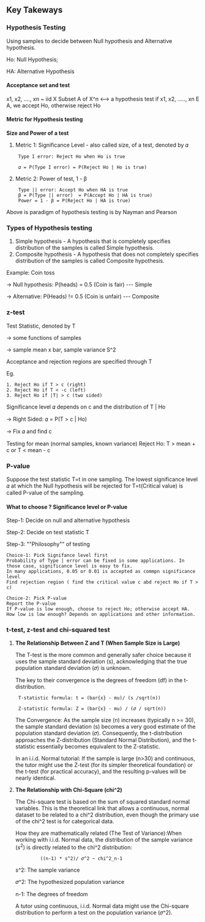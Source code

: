 ## Key Takeways

### Hypothesis Testing
Using samples to decide between Null hypothesis and Alternative hypothesis.

Ho: Null Hypothesis;

HA: Alternative Hypothesis


#### Acceptance set and test
x1, x2, ...., xn ~ iid X
Subset A of X^n <--> a hypothesis test
if x1, x2, ....., xn E A, we accept Ho, otherwise reject Ho

#### Metric for Hypothesis testing

**Size and Power of a test**
1. Metric 1: Significance Level - also called size, of a test, denoted by 𝛼
    
        Type I error: Reject Ho when Ho is true

        𝛼 = P(Type I error) = P(Reject Ho | Ho is true)

2. Metric 2: Power of test, 1 - β

        Type || error: Accept Ho when HA is true
        β = P(Type || error)  = P(Accept Ho | HA is true)
        Power = 1 - β = P(Reject Ho | HA is true)

Above is paradigm of hypothesis testing is by Nayman and Pearson

### Types of Hypothesis testing
1. Simple hypothesis - A hypothesis that is completely specifies distribution of the samples is called Simple hypothesis.
2. Composite hypothesis - A hypothesis that does not completely specifies distribution of the samples is called Composite hypothesis.

Example: Coin toss

-> Null hypothesis: P(heads) = 0.5 (Coin is fair) --- Simple

-> Alternative: P(Heads) != 0.5 (Coin is unfair) --- Composite

### z-test
Test Statistic, denoted by T

-> some functions of samples

-> sample mean x bar, sample variance S^2

Acceptance and rejection regions are specified through T

Eg. 

    1. Reject Ho if T > c (right)
    2. Reject Ho if T < -c (left)
    3. Reject Ho if |T| > c (two sided)

Significance level 𝛼 depends on c and the distribution of T | Ho

-> Right Sided: 𝛼 = P(T > c | Ho)

-> Fix 𝛼 and find c

Testing for mean (normal samples, known variance)
Reject Ho: T > mean + c or T < mean - c

### P-value
Suppose the test statistic T=t in one sampling. The lowest significance level 𝛼 at which the Null hypothesis will be rejected for T=t(Critical value) is called P-value of the sampling.

#### What to choose ? Significance level or P-value
Step-1: Decide on null and alternative hypothesis

Step-2: Decide on test statistic T

Step-3: ""Philosophy"" of testing
    
    Choice-1: Pick Signifance level first
    Probability of Type | error can be fixed in some applications. In those case, significance level is easy to fix.
    In many applications, 0.05 or 0.01 is accepted as commpn significance level
    Find rejection region ( find the critical value c abd reject Ho if T > c)

    Choice-2: Pick P-value
    Report the P-value
    If P-value is low enough, choose to reject Ho; otherwise accept HA.
    How low is low enough? Depends on applications and other information.

### t-test, z-test and chi-squared test
1. **The Relationship Between Z and T (When Sample Size is Large)**

   The T-test is the more common and generally safer choice because it uses the sample standard deviation (s), acknowledging that the true population standard deviation (𝜎) is unknown.

   The key to their convergence is the degrees of freedom (df) in the t-distribution.

        T-statistic formula: t = (bar{x} - mu)/ (s /sqrt(n))

        Z-statistic formula: Z = (bar{x} - mu) / (𝜎 / sqrt(n))

    The Convergence: As the sample size (n) increases (typically n >= 30), the sample standard deviation (s) becomes a very good estimate of the population standard deviation (𝜎). Consequently, the t-distribution approaches the Z-distribution (Standard Normal Distribution), and the t-statistic essentially becomes equivalent to the Z-statistic.

    In an i.i.d. Normal tutorial: If the sample is large (n>30) and continuous, the tutor might use the Z-test (for its simpler theoretical foundation) or the t-test (for practical accuracy), and the resulting p-values will be nearly identical.

2. **The Relationship with Chi-Square (chi^2)**

    The Chi-square test is based on the sum of squared standard normal variables. This is the theoretical link that allows a continuous, normal dataset to be related to a chi^2 distribution, even though the primary use of the chi^2 test is for categorical data.
    
    How they are mathematically related (The Test of Variance):When working with i.i.d. Normal data, the distribution of the sample variance ($s^2$) is directly related to the chi^2 distribution:
    
                ((n-1) * s^2)/ 𝜎^2 ~ chi^2_n-1

    s^2: The sample variance 
    
    𝜎^2: The hypothesized population variance 
    
    n-1: The degrees of freedom
    
    A tutor using continuous, i.i.d. Normal data might use the Chi-square distribution to perform a test on the population variance (𝜎^2).